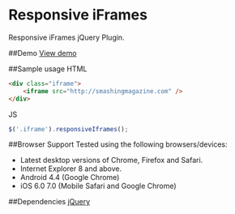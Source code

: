 # Responsive iFrames

Responsive iFrames jQuery Plugin.

##Demo
[View demo](http://arminsolecki.com/demos/responsive-iframes/)

##Sample usage
HTML
```HTML
<div class="iframe">
	<iframe src="http://smashingmagazine.com" />
</div>
```

JS
```JavaScript
$('.iframe').responsiveIframes();
```

##Browser Support
Tested using the following browsers/devices:

+ Latest desktop versions of Chrome, Firefox and Safari.
+ Internet Explorer 8 and above.
+ Android 4.4 (Google Chrome)
+ iOS 6.0 7.0 (Mobile Safari and Google Chrome)

##Dependencies
[jQuery](http://jquery.com/)

